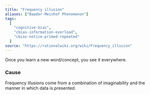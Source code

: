 ```yaml
---
title: "Frequency illusion"
aliases: ["Baader-Meinhof Phenomenon"]
tags:
  [
    "cognitive-bias",
    "cbias-information-overload",
    "cbias-notice-primed-repeated"
  ]
source: "https://rationalwiki.org/wiki/Frequency_illusion"
---
```


Once you learn a new word/concept, you see it everywhere.

### Cause

Frequency illusions come from a combination of imaginability and the manner in which data is presented.






